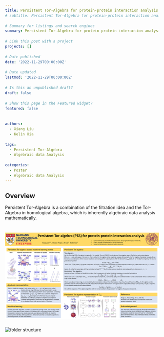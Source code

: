 ```yaml
---
title: Persistent Tor-Algebra for protein-protein interaction analysis
# subtitle: Persistent Tor-Algebra for protein-protein interaction analysis

# Summary for listings and search engines
summary: Persistent Tor-Algebra for protein-protein interaction analysis

# Link this post with a project
projects: []

# Date published
date: '2022-11-29T00:00:00Z'

# Date updated
lastmod: '2022-11-29T00:00:00Z'

# Is this an unpublished draft?
draft: false

# Show this page in the Featured widget?
featured: false


authors:
  - Xiang Liu
  - Kelin Xia

tags:
  - Persistent Tor-Algebra
  - Algebraic data Analysis

categories:
  - Poster
  - Algebraic data Analysis
---
```




## Overview
Persistent Tor-Algebra is a combination of the filtration idea and the Tor-Algebra in homological algebra, which is inherently algebraic data analysis mathematically.
# ![folder structure](ICMMA2022-PTA.png) 
![folder structure](https://personal.ntu.edu.sg/XIAKELIN/PTA_poster.png) 

